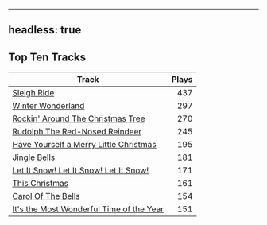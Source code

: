 
---
headless: true
---

## Top Ten Tracks

| Track | Plays |
| --- |  ---: |
|[Sleigh Ride](/songs/sleigh-ride)| 437|
|[Winter Wonderland](/songs/winter-wonderland)| 297|
|[Rockin' Around The Christmas Tree](/songs/rockin-around-the-christmas-tree)| 270|
|[Rudolph The Red-Nosed Reindeer](/songs/rudolph-the-red-nosed-reindeer)| 245|
|[Have Yourself a Merry Little Christmas](/songs/have-yourself-a-merry-little-christmas)| 195|
|[Jingle Bells](/songs/jingle-bells)| 181|
|[Let It Snow! Let It Snow! Let It Snow!](/songs/let-it-snow-let-it-snow-let-it-snow)| 171|
|[This Christmas](/songs/this-christmas)| 161|
|[Carol Of The Bells](/songs/carol-of-the-bells)| 154|
|[It's the Most Wonderful Time of the Year](/songs/its-the-most-wonderful-time-of-the-year)| 151|
